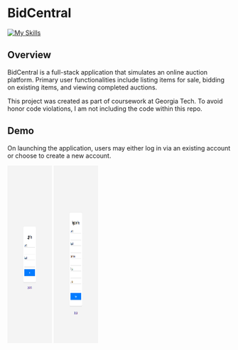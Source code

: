 # BidCentral 

[![My Skills](https://skillicons.dev/icons?i=py,js,html,css,docker)](#)

## Overview

BidCentral is a full-stack application that simulates an online auction platform. Primary user functionalities include listing items for sale, bidding on existing items, and viewing completed auctions. 

This project was created as part of coursework at Georgia Tech. To avoid honor code violations, I am not including the code within this repo. 

## Demo

On launching the application, users may either log in via an existing account or choose to create a new account. 

<p float="left">
  <img src="/images/login.png" height=400px width="100" />
  <img src="/images/register.png" height=400px width="100" /> 
</p>




